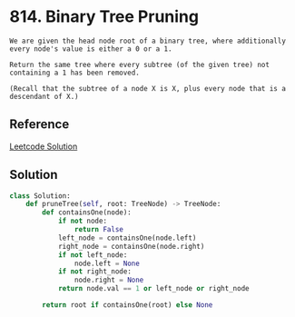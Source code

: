 # 814. Binary Tree Pruning

```
We are given the head node root of a binary tree, where additionally every node's value is either a 0 or a 1.

Return the same tree where every subtree (of the given tree) not containing a 1 has been removed.

(Recall that the subtree of a node X is X, plus every node that is a descendant of X.)
```

## Reference

[Leetcode Solution](https://leetcode.com/problems/binary-tree-pruning/solution/)

## Solution

```python
class Solution:
    def pruneTree(self, root: TreeNode) -> TreeNode:
        def containsOne(node):
            if not node:
                return False
            left_node = containsOne(node.left)
            right_node = containsOne(node.right)
            if not left_node:
                node.left = None
            if not right_node:
                node.right = None
            return node.val == 1 or left_node or right_node

        return root if containsOne(root) else None
```
